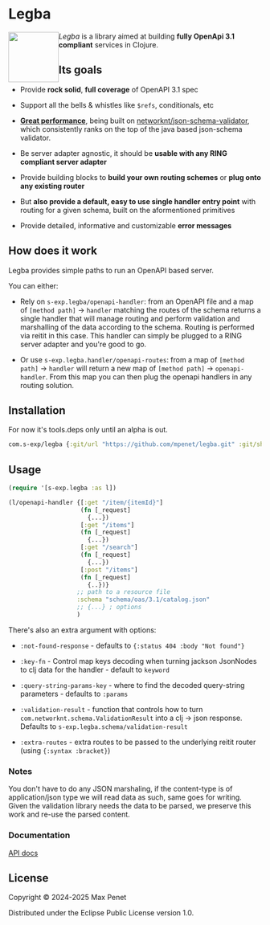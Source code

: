 # Legba 

<img src="https://github.com/user-attachments/assets/7b36b294-8ada-4ef6-bbcc-4e9be4b101f7" width="100" height="100" style="float:left;">

*Legba* is a library aimed at building **fully OpenApi 3.1 compliant** services
in Clojure.

## Its goals

* Provide **rock solid**, **full coverage** of OpenAPI 3.1 spec

* Support all the bells & whistles like `$refs`, conditionals, etc

* **[Great
  performance](https://www.creekservice.org/json-schema-validation-comparison/performance)**,
  being built on
  [networknt/json-schema-validator](https://github.com/networknt/json-schema-validator),
  which consistently ranks on the top of the java based json-schema validator.

* Be server adapter agnostic, it should be **usable with any RING compliant
  server adapter**
  
* Provide building blocks to **build your own routing schemes** or **plug onto
  any existing router**
  
* But **also provide a default, easy to use single handler entry point** with
  routing for a given schema, built on the aformentioned primitives

* Provide detailed, informative and customizable **error messages**

## How does it work

Legba provides simple paths to run an OpenAPI based server. 

You can either:

* Rely on `s-exp.legba/openapi-handler`: from an OpenAPI file and a map of
  `[method path]` -> `handler` matching the routes of the schema returns a
  single handler that will manage routing and perform validation and marshalling
  of the data according to the schema. Routing is performed via reitit in this
  case. This handler can simply be plugged to a RING server adapter and you're
  good to go.
  
* Or use `s-exp.legba.handler/openapi-routes`: from a map of `[method path]` ->
  `handler` will return a new map of `[method path]` -> `openapi-handler`. From
  this map you can then plug the openapi handlers in any routing solution.
  
## Installation 

For now it's tools.deps only until an alpha is out.

```clj 
com.s-exp/legba {:git/url "https://github.com/mpenet/legba.git" :git/sha "..."}
```

## Usage 

``` clj
(require '[s-exp.legba :as l])

(l/openapi-handler {[:get "/item/{itemId}"]
                    (fn [_request]
                      {...})
                    [:get "/items"]
                    (fn [_request]
                      {...})
                    [:get "/search"]
                    (fn [_request]
                      {...})
                    [:post "/items"]
                    (fn [_request]
                      {..})}
                   ;; path to a resource file
                   :schema "schema/oas/3.1/catalog.json"
                   ;; {...} ; options
                   )
```

There's also an extra argument with options:

* `:not-found-response` - defaults to `{:status 404 :body "Not found"}`

* `:key-fn` - Control map keys decoding when turning jackson JsonNodes to clj
  data for the handler - default to `keyword`
  
* `:query-string-params-key` - where to find the decoded query-string
  parameters - defaults to `:params`
  
* `:validation-result` - function that controls how to turn
  `com.networknt.schema.ValidationResult` into a clj -> json response. Defaults
  to `s-exp.legba.schema/validation-result`
  
* `:extra-routes` - extra routes to be passed to the underlying reitit router
  (using `{:syntax :bracket}`)
  
  
### Notes

You don't have to do any JSON marshaling, if the content-type is of
application/json type we will read data as such, same goes for writing. Given
the validation library needs the data to be parsed, we preserve this work and
re-use the parsed content.

### Documentation

[API docs](API.md)

## License

Copyright © 2024-2025 Max Penet

Distributed under the Eclipse Public License version 1.0.
